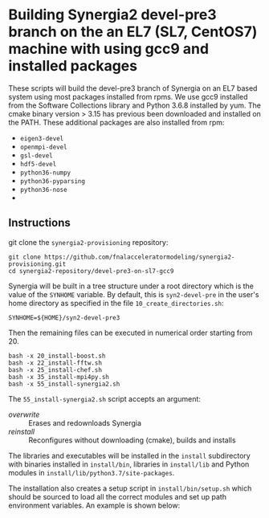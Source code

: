 # Building Synergia2 devel-pre3 branch on the an EL7 (SL7, CentOS7) machine with using gcc9 and installed packages

These scripts will build the devel-pre3 branch of Synergia on
an EL7 based system using most packages installed from rpms.
We use gcc9 installed from the Software Collections library and Python 3.6.8
installed by yum.
The cmake binary version > 3.15 has previous been downloaded and installed on the PATH.
These additional packages are also installed from rpm:

* `eigen3-devel`
* `openmpi-devel`
* `gsl-devel`
* `hdf5-devel`
* `python36-numpy`
* `python36-pyparsing`
* `python36-nose`
* 

## Instructions
git clone the `synergia2-provisioning` repository:
```
git clone https://github.com/fnalacceleratormodeling/synergia2-provisioning.git
cd synergia2-repository/devel-pre3-on-sl7-gcc9
```
Synergia will be built in a tree structure under a root directory which is the value of the
`SYNHOME` variable.
By default, this is `syn2-devel-pre` in the user's home directory as specified in the file `10_create_directories.sh`:
```
SYNHOME=${HOME}/syn2-devel-pre3
```

Then the remaining files can be executed in numerical order starting from 20.
```
bash -x 20_install-boost.sh
bash -x 22_install-fftw.sh
bash -x 25_install-chef.sh
bash -x 35_install-mpi4py.sh
bash -x 55_install-synergia2.sh
```
The `55_install-synergia2.sh` script accepts an argument:
<dl>
    <dt> <em>overwrite</em> </dt>
    <dd> Erases and redownloads Synergia </dd>
    <dt> <em>reinstall</em> </dt>
    <dd> Reconfigures without downloading (cmake), builds and installs </dd>
</dl>

The libraries and executables will be installed in the `install` subdirectory with binaries installed in `install/bin`, libraries in `install/lib` and Python modules in `install/lib/python3.7/site-packages`.

The installation also creates a setup script in `install/bin/setup.sh` which should be sourced to load all the correct modules and set up path environment variables.
An example is shown below:
```
